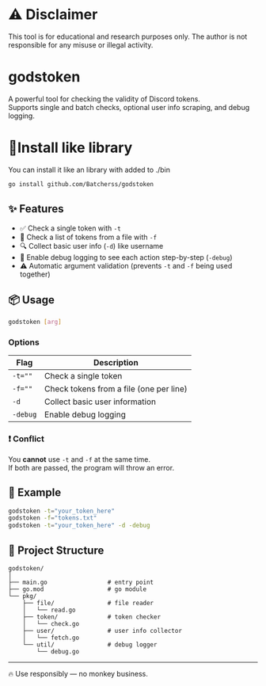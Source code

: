 # ⚠️ Disclaimer
This tool is for educational and research purposes only. The author is not responsible for any misuse or illegal activity.

# godstoken

A powerful tool for checking the validity of Discord tokens.  
Supports single and batch checks, optional user info scraping, and debug logging.

# 🚄Install like library
You can install it like an library with added to ./bin

```bash
go install github.com/Batcherss/godstoken
```

## ✨ Features

- ✅ Check a single token with `-t`
- 📁 Check a list of tokens from a file with `-f`
- 🔍 Collect basic user info (`-d`) like username
- 🐛 Enable debug logging to see each action step-by-step (`-debug`)
- ⚠️ Automatic argument validation (prevents `-t` and `-f` being used together)

## 📦 Usage

```bash
godstoken [arg]
```

### Options

| Flag         | Description                                |
|--------------|--------------------------------------------|
| `-t=""`       | Check a single token                      |
| `-f=""`       | Check tokens from a file (one per line)   |
| `-d`          | Collect basic user information            |
| `-debug`      | Enable debug logging                      |

### ❗ Conflict

You **cannot** use `-t` and `-f` at the same time.  
If both are passed, the program will throw an error.

## 🔧 Example

```bash
godstoken -t="your_token_here"
godstoken -f="tokens.txt"
godstoken -t="your_token_here" -d -debug
```

## 📁 Project Structure

```
godstoken/
│
├── main.go                 # entry point
├── go.mod                  # go module
└── pkg/
    ├── file/               # file reader
    │   └── read.go
    ├── token/              # token checker
    │   └── check.go
    ├── user/               # user info collector
    │   └── fetch.go
    └── util/               # debug logger
        └── debug.go
```

---
🔥 Use responsibly — no monkey business.

